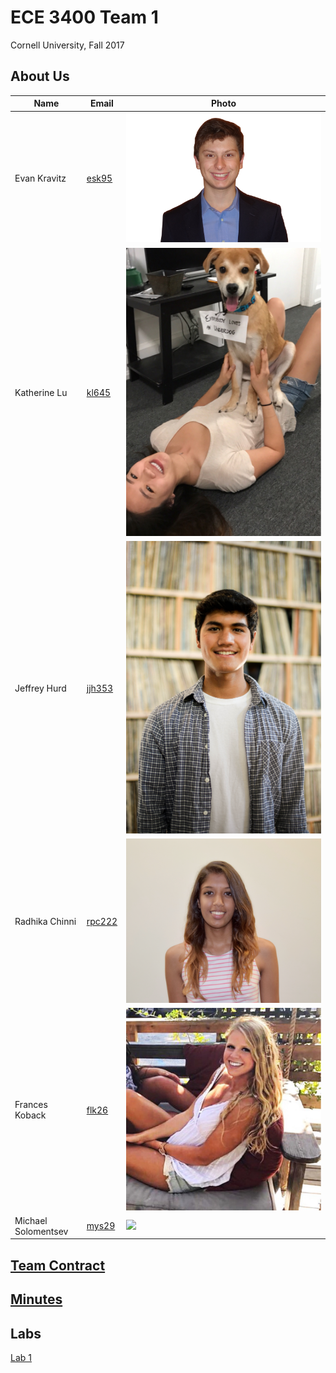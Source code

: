 # ECE 3400 Team 1
Cornell University, Fall 2017

## About Us

|Name | Email |Photo|
|-----|-------|-----|
|Evan Kravitz| [esk95](mailto:esk95@cornell.edu) | ![](./resources/evankravitz.jpg)|
|Katherine Lu| [kl645](mailto:kl645@cornell.edu) | ![](./resources/katherinelu.jpeg) |
|Jeffrey Hurd| [jjh353](mailto:jjh353@cornell.edu)| ![](./resources/jeffreyhurd.jpg)|
|Radhika Chinni| [rpc222](mailto:rpc222@cornell.edu) | ![](./resources/raddhikachinni.png) |
|Frances Koback| [flk26](mailto:flk26@cornell.edu)| ![](./resources/franniekobak.jpeg) |
|Michael Solomentsev| [mys29](mailto:mys29@cornell.edu) | ![](./resources/michael.jpeg) |


## [Team Contract](https://docs.google.com/document/d/11ZBqf6RC5hrOcDreiL2vlYcdcat49vuX1CWatlyPSTk/edit?usp=sharing)


## [Minutes](./minutes.md)


## Labs

[Lab 1](./lab1.md)




